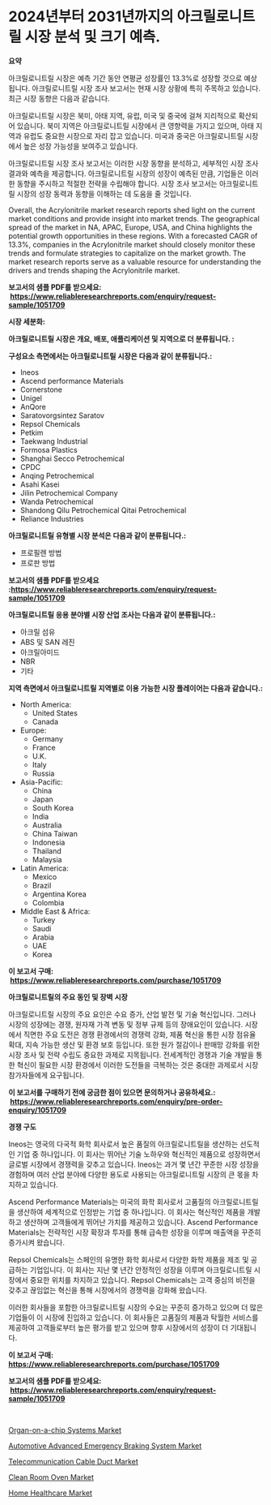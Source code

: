 <p><h1>2024년부터 2031년까지의 아크릴로니트릴 시장 분석 및 크기 예측.</h1></p><p><strong>요약</strong></p>
<p><p>아크릴로니트릴 시장은 예측 기간 동안 연평균 성장률인 13.3%로 성장할 것으로 예상됩니다. 아크릴로니트릴 시장 조사 보고서는 현재 시장 상황에 특히 주목하고 있습니다. 최근 시장 동향은 다음과 같습니다.</p><p>아크릴로니트릴 시장은 북미, 아태 지역, 유럽, 미국 및 중국에 걸쳐 지리적으로 확산되어 있습니다. 북미 지역은 아크릴로니트릴 시장에서 큰 영향력을 가지고 있으며, 아태 지역과 유럽도 중요한 시장으로 자리 잡고 있습니다. 미국과 중국은 아크릴로니트릴 시장에서 높은 성장 가능성을 보여주고 있습니다.</p><p>아크릴로니트릴 시장 조사 보고서는 이러한 시장 동향을 분석하고, 세부적인 시장 조사 결과와 예측을 제공합니다. 아크릴로니트릴 시장의 성장이 예측된 만큼, 기업들은 이러한 동향을 주시하고 적절한 전략을 수립해야 합니다. 시장 조사 보고서는 아크릴로니트릴 시장의 성장 동력과 동향을 이해하는 데 도움을 줄 것입니다.</p><p>Overall, the Acrylonitrile market research reports shed light on the current market conditions and provide insight into market trends. The geographical spread of the market in NA, APAC, Europe, USA, and China highlights the potential growth opportunities in these regions. With a forecasted CAGR of 13.3%, companies in the Acrylonitrile market should closely monitor these trends and formulate strategies to capitalize on the market growth. The market research reports serve as a valuable resource for understanding the drivers and trends shaping the Acrylonitrile market.</p></p>
<p><strong>보고서의 샘플 PDF를 받으세요: &nbsp;<a href="https://www.reliableresearchreports.com/enquiry/request-sample/1051709">https://www.reliableresearchreports.com/enquiry/request-sample/1051709</a></strong></p>
<p><strong>시장 세분화:</strong></p>
<p><strong> 아크릴로니트릴 시장은 개요, 배포, 애플리케이션 및 지역으로 더 분류됩니다. :</strong></p>
<p><strong>구성요소 측면에서는 아크릴로니트릴 시장은 다음과 같이 분류됩니다.:</strong></p>
<p><ul><li>Ineos</li><li>Ascend performance Materials</li><li>Cornerstone</li><li>Unigel</li><li>AnQore</li><li>Saratovorgsintez Saratov</li><li>Repsol Chemicals</li><li>Petkim</li><li>Taekwang Industrial</li><li>Formosa Plastics</li><li>Shanghai Secco Petrochemical</li><li>CPDC</li><li>Anqing Petrochemical</li><li>Asahi Kasei</li><li>Jilin Petrochemical Company</li><li>Wanda Petrochemical</li><li>Shandong Qilu Petrochemical Qitai Petrochemical</li><li>Reliance Industries</li></ul></p>
<p><strong> 아크릴로니트릴 유형별 시장 분석은 다음과 같이 분류됩니다.:</strong></p>
<p><ul><li>프로필렌 방법</li><li>프로판 방법</li></ul></p>
<p><strong>보고서의 샘플 PDF를 받으세요 :<a href="https://www.reliableresearchreports.com/enquiry/request-sample/1051709">https://www.reliableresearchreports.com/enquiry/request-sample/1051709</a></strong></p>
<p><strong> 아크릴로니트릴 응용 분야별 시장 산업 조사는 다음과 같이 분류됩니다.:</strong></p>
<p><ul><li>아크릴 섬유</li><li>ABS 및 SAN 레진</li><li>아크릴아미드</li><li>NBR</li><li>기타</li></ul></p>
<p><strong>지역 측면에서 아크릴로니트릴 지역별로 이용 가능한 시장 플레이어는 다음과 같습니다.:</strong></p>
<p><ul>
    <li>
        North America:
        <ul>
            <li>United States</li>
            <li>Canada</li>
        </ul>
    </li>
    <li>
        Europe:
        <ul>
            <li>Germany</li>
            <li>France</li>
            <li>U.K.</li>
            <li>Italy</li>
            <li>Russia</li>
        </ul>
    </li>
    <li>
        Asia-Pacific:
        <ul>
            <li>China</li>
            <li>Japan</li>
            <li>South Korea</li>
            <li>India</li>
            <li>Australia</li>
            <li>China Taiwan</li>
            <li>Indonesia</li>
            <li>Thailand</li>
            <li>Malaysia</li>
        </ul>
    </li>
    <li>
        Latin America:
        <ul>
            <li>Mexico</li>
            <li>Brazil</li>
            <li>Argentina Korea</li>
            <li>Colombia</li>
        </ul>
    </li>
    <li>
        Middle East & Africa:
        <ul>
            <li>Turkey</li>
            <li>Saudi</li>
            <li>Arabia</li>
            <li>UAE</li>
            <li>Korea</li>
        </ul>
    </li>
    </ul></p>
<p><strong>이 보고서 구매: &nbsp;<a href="https://www.reliableresearchreports.com/purchase/1051709">https://www.reliableresearchreports.com/purchase/1051709</a></strong></p>
<p><strong>아크릴로니트릴의 주요 동인 및 장벽 시장</strong></p>
<p><p>아크릴로니트릴 시장의 주요 요인은 수요 증가, 산업 발전 및 기술 혁신입니다. 그러나 시장의 성장에는 경쟁, 원자재 가격 변동 및 정부 규제 등의 장애요인이 있습니다. 시장에서 직면한 주요 도전은 경쟁 환경에서의 경쟁력 강화, 제품 혁신을 통한 시장 점유율 확대, 지속 가능한 생산 및 환경 보호 등입니다. 또한 원가 절감이나 판매망 강화를 위한 시장 조사 및 전략 수립도 중요한 과제로 지목됩니다. 전세계적인 경쟁과 기술 개발을 통한 혁신이 필요한 시장 환경에서 이러한 도전들을 극복하는 것은 중대한 과제로서 시장 참가자들에게 요구됩니다.</p></p>
<p><strong>이 보고서를 구매하기 전에 궁금한 점이 있으면 문의하거나 공유하세요.: &nbsp;<a href="https://www.reliableresearchreports.com/enquiry/pre-order-enquiry/1051709">https://www.reliableresearchreports.com/enquiry/pre-order-enquiry/1051709</a></strong></p>
<p><strong>경쟁 구도</strong></p>
<p><p>Ineos는 영국의 다국적 화학 회사로서 높은 품질의 아크릴로니트릴을 생산하는 선도적인 기업 중 하나입니다. 이 회사는 뛰어난 기술 노하우와 혁신적인 제품으로 성장하면서 글로벌 시장에서 경쟁력을 갖추고 있습니다. Ineos는 과거 몇 년간 꾸준한 시장 성장을 경험하며 여러 산업 분야에 다양한 용도로 사용되는 아크릴로니트릴 시장의 큰 몫을 차지하고 있습니다.</p><p>Ascend Performance Materials는 미국의 화학 회사로서 고품질의 아크릴로니트릴을 생산하여 세계적으로 인정받는 기업 중 하나입니다. 이 회사는 혁신적인 제품을 개발하고 생산하며 고객들에게 뛰어난 가치를 제공하고 있습니다. Ascend Performance Materials는 전략적인 시장 확장과 투자를 통해 급속한 성장을 이루며 매출액을 꾸준히 증가시켜 왔습니다.</p><p>Repsol Chemicals는 스페인의 유명한 화학 회사로서 다양한 화학 제품을 제조 및 공급하는 기업입니다. 이 회사는 지난 몇 년간 안정적인 성장을 이루며 아크릴로니트릴 시장에서 중요한 위치를 차지하고 있습니다. Repsol Chemicals는 고객 중심의 비전을 갖추고 끊임없는 혁신을 통해 시장에서의 경쟁력을 강화해 왔습니다.</p><p>이러한 회사들을 포함한 아크릴로니트릴 시장의 수요는 꾸준히 증가하고 있으며 더 많은 기업들이 이 시장에 진입하고 있습니다. 이 회사들은 고품질의 제품과 탁월한 서비스를 제공하여 고객들로부터 높은 평가를 받고 있으며 향후 시장에서의 성장이 더 기대됩니다.</p></p>
<p><strong>이 보고서 구매: &nbsp; <a href="https://www.reliableresearchreports.com/purchase/1051709">https://www.reliableresearchreports.com/purchase/1051709</a></strong></p>
<p><strong>보고서의 샘플 PDF를 받으세요: &nbsp;<a href="https://www.reliableresearchreports.com/enquiry/request-sample/1051709">https://www.reliableresearchreports.com/enquiry/request-sample/1051709</a></strong><strong></strong></p>
<p>&nbsp;</p>
<p><p><a href="https://cautious-neon-760.notion.site/Organ-on-a-chip-Systems-Market-Research-Report-Forecasted-for-Period-from-2024-2031-by-Market-Typ-23fc7d3f8e224a7d897bed3bea538f98">Organ-on-a-chip Systems Market</a></p><p><a href="https://github.com/RichRobinson5/Market-Research-Report-List-4/blob/main/automotive-advanced-emergency-braking-system-market.md">Automotive Advanced Emergency Braking System Market</a></p><p><a href="https://frill-swim-3cd.notion.site/Telecommunication-Cable-Duct-Market-Growth-Market-Trends-COVID-19-Impact-and-Forecasts-for-period-1ad5d1a1279141e494b2c07abefdb8bf">Telecommunication Cable Duct Market</a></p><p><a href="https://issuu.com/reportprime-2/docs/clean-room-oven-market-size-2030.pptx">Clean Room Oven Market</a></p><p><a href="https://view.publitas.com/reportprime-1/home-healthcare-market-dynamics-2023-2030-also-about-its-market-trends-projections-and-opportunities/">Home Healthcare Market</a></p></p>